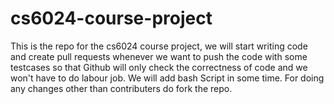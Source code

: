 # cs6024-course-project
This is  the repo for the cs6024 course project, we will start writing code and create pull requests whenever we want to push the code with some testcases so that Github will only check the correctness of code and we won't have to do labour job.
We will add  bash Script in some time.
For doing any changes other than contributers do fork the repo.
